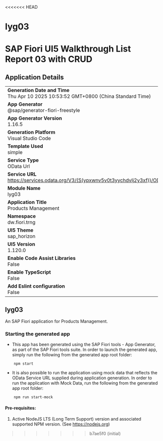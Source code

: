 <<<<<<< HEAD
# lyg03
SAP Fiori UI5 Walkthrough List Report 03 with CRUD
=======
## Application Details
|               |
| ------------- |
|**Generation Date and Time**<br>Thu Apr 10 2025 10:53:52 GMT+0800 (China Standard Time)|
|**App Generator**<br>@sap/generator-fiori-freestyle|
|**App Generator Version**<br>1.16.5|
|**Generation Platform**<br>Visual Studio Code|
|**Template Used**<br>simple|
|**Service Type**<br>OData Url|
|**Service URL**<br>https://services.odata.org/V3/(S(ypxwnv5v0t3yychdvlj2y3xf))/OData/OData.svc|
|**Module Name**<br>lyg03|
|**Application Title**<br>Products Management|
|**Namespace**<br>dw.fiori.trng|
|**UI5 Theme**<br>sap_horizon|
|**UI5 Version**<br>1.120.0|
|**Enable Code Assist Libraries**<br>False|
|**Enable TypeScript**<br>False|
|**Add Eslint configuration**<br>False|

## lyg03

An SAP Fiori application for Products Management.

### Starting the generated app

-   This app has been generated using the SAP Fiori tools - App Generator, as part of the SAP Fiori tools suite.  In order to launch the generated app, simply run the following from the generated app root folder:

```
    npm start
```

- It is also possible to run the application using mock data that reflects the OData Service URL supplied during application generation.  In order to run the application with Mock Data, run the following from the generated app root folder:

```
    npm run start-mock
```

#### Pre-requisites:

1. Active NodeJS LTS (Long Term Support) version and associated supported NPM version.  (See https://nodejs.org)


>>>>>>> b7ae5f0 (initial)
